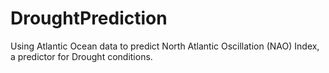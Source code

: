 # DroughtPrediction
Using Atlantic Ocean data to predict North Atlantic Oscillation (NAO) Index, a predictor for Drought conditions.
